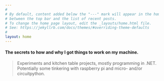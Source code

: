 ```yaml
---
#
# By default, content added below the "---" mark will appear in the home page
# between the top bar and the list of recent posts.
# To change the home page layout, edit the _layouts/home.html file.
# See: https://jekyllrb.com/docs/themes/#overriding-theme-defaults
#
layout: home
---
```


####  The secrets to how and why I got things to work on my machine.

> Experiments and kitchen table projects, mostly programming in .NET.  
Potentially some tinkering with raspberry pi and micro- and/or circuitpython.
